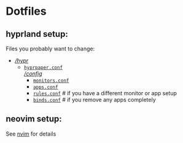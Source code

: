 # Dotfiles

## hyprland setup:

Files you probably want to change:

- [*/hypr*](hypr)
    - [`hyprpaper.conf`](hypr/hyprpaper.conf)\
    [*/config*](hypr/config)
        - [`monitors.conf`](hypr/config/monitors.conf)
        - [`apps.conf`](hypr/config/apps.conf)
        - [`rules.conf`](hypr/config/rules.conf)  # if you have a different monitor or app setup
        - [`binds.conf`](hypr/config/binds.conf)  # if you remove any apps completely


## neovim setup:

See [nvim](nvim/README.md) for details
